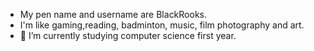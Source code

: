 
- My pen name and username are BlackRooks.
- I'm like gaming,reading, badminton, music, film photography and art.
- 🌱 I’m currently studying computer science first year.


<!---
BlackRooks/BlackRooks is a ✨ special ✨ repository because its `README.md` (this file) appears on your GitHub profile.
You can click the Preview link to take a look at your changes.
--->
